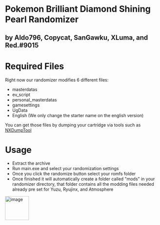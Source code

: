 # Pokemon Brilliant Diamond Shining Pearl Randomizer 
## by Aldo796, Copycat, SanGawku, XLuma, and Red.#9015

# Required Files

Right now our randomizer modifies 6 different files:
- masterdatas
- ev_script
- personal_masterdatas
- gamesettings
- UgData
- English (We only change the starter name on the english version)

You can get those files by dumping your cartridge via tools such as [NXDumpTool](https://github.com/DarkMatterCore/nxdumptool)

# Usage

- Extract the archive
- Run main.exe and select your randomization settings
- Once you click the randomize button select your romfs folder
- Once finished it will automatically create a folder called "mods" in your randomizer directory, that folder contains all the modding files needed already pre set for Yuzu, Ryujinx, and Atmosphere

<img width="78" alt="image" src="https://user-images.githubusercontent.com/36570430/146627870-89078799-c079-4003-ab84-83a94c657608.png">
